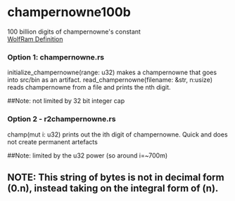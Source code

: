 # champernowne100b
100 billion digits of champernowne's constant\
[WolfRam Definition](https://mathworld.wolfram.com/ChampernowneConstant.html)

### Option 1: champernowne.rs
initialize_champernowne(range: u32) makes a champernowne that goes into src/bin as an artifact.
read_champernowne(filename: &str, n:usize) reads champernowne from a file and prints the nth digit.

##Note: not limited by 32 bit integer cap

### Option 2 - r2champernowne.rs
champ(mut i: u32) prints out the ith digit of champernowne. Quick and does not create permanent artefacts

##Note: limited by the u32 power (so around i=~700m)

## NOTE: This string of bytes is not in decimal form (0.n), instead taking on the integral form of (n).
